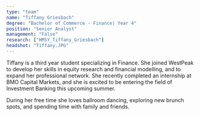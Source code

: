 ```yaml
---
type: "team"
name: "Tiffany Griesbach"
degree: "Bachelor of Commerce - Finance| Year 4"
position: "Senior Analyst"
management: "False"
research: ["HMSY_Tiffany_Griesbach"]
headshot: "Tiffany.JPG"
---
```


Tiffany is a third year student specializing in Finance. She joined WestPeak to develop her skills in equity research and financial modelling, and to expand her professional network. She recently completed an internship at BMO Capital Markets, and she is excited to be entering the field of Investment Banking this upcoming summer. 

During her free time she loves ballroom dancing, exploring new brunch spots, and spending time with family and friends.